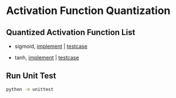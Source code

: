 # Activation Function Quantization

## Quantized Activation Function List

- sigmoid, [implement](quantized/module/activation.py#L39) | [testcase](test.py#L41)

- tanh, [implement](quantized/module/activation.py#L45) | [testcase](test.py#L44)

## Run Unit Test

```bash
python -m unittest
```
